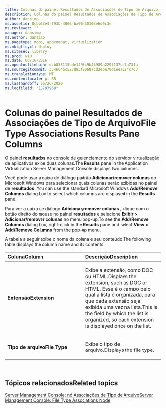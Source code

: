 ```yaml
---
title: Colunas do painel Resultados de Associações de Tipo de Arquivo
description: Colunas do painel Resultados de Associações de Tipo de Arquivo
author: dansimp
ms.assetid: 8cbb63e4-f93b-4066-ba06-30103e6d0c3e
ms.reviewer: ''
manager: dansimp
ms.author: dansimp
ms.pagetype: mdop, appcompat, virtualization
ms.mktglfcycl: deploy
ms.sitesec: library
ms.prod: w10
ms.date: 06/16/2016
ms.openlocfilehash: dcb838115bde1493c9b46989a229f137ba7a731a
ms.sourcegitcommit: 354664bc527d93f80687cd2eba70d1eea024c7c3
ms.translationtype: MT
ms.contentlocale: pt-BR
ms.lasthandoff: 06/26/2020
ms.locfileid: "10797938"
---
```

# <span data-ttu-id="af96f-103">Colunas do painel Resultados de Associações de Tipo de Arquivo</span><span class="sxs-lookup"><span data-stu-id="af96f-103">File Type Associations Results Pane Columns</span></span>


<span data-ttu-id="af96f-104">O painel **resultados** no console de gerenciamento do servidor virtualização de aplicativos exibe duas colunas.</span><span class="sxs-lookup"><span data-stu-id="af96f-104">The **Results** pane in the Application Virtualization Server Management Console displays two columns.</span></span>

<span data-ttu-id="af96f-105">Você pode usar a caixa de diálogo padrão **Adicionar/remover colunas** do Microsoft Windows para selecionar quais colunas serão exibidas no painel de **resultados** .</span><span class="sxs-lookup"><span data-stu-id="af96f-105">You can use the standard Microsoft Windows **Add/Remove Columns** dialog box to select which columns are displayed in the **Results** pane.</span></span>

<span data-ttu-id="af96f-106">Para ver a caixa de diálogo **Adicionar/remover colunas** , clique com o botão direito do mouse no painel **resultados** e selecione **Exibir &gt; Adicionar/remover colunas** no menu pop-up.</span><span class="sxs-lookup"><span data-stu-id="af96f-106">To see the **Add/Remove Columns** dialog box, right-click in the **Results** pane and select **View &gt; Add/Remove Columns** from the pop-up menu.</span></span>

<span data-ttu-id="af96f-107">A tabela a seguir exibe o nome da coluna e seu conteúdo.</span><span class="sxs-lookup"><span data-stu-id="af96f-107">The following table displays the column name and its contents.</span></span>

<table>
<colgroup>
<col width="50%" />
<col width="50%" />
</colgroup>
<thead>
<tr class="header">
<th align="left"><span data-ttu-id="af96f-108">Coluna</span><span class="sxs-lookup"><span data-stu-id="af96f-108">Column</span></span></th>
<th align="left"><span data-ttu-id="af96f-109">Descrição</span><span class="sxs-lookup"><span data-stu-id="af96f-109">Description</span></span></th>
</tr>
</thead>
<tbody>
<tr class="odd">
<td align="left"><p><strong><span data-ttu-id="af96f-110">Extensão</span><span class="sxs-lookup"><span data-stu-id="af96f-110">Extension</span></span></strong></p></td>
<td align="left"><p><span data-ttu-id="af96f-111">Exibe a extensão, como DOC ou HTML.</span><span class="sxs-lookup"><span data-stu-id="af96f-111">Displays the extension, such as DOC or HTML.</span></span> <span data-ttu-id="af96f-112">Esse é o campo pelo qual a lista é organizada, para que cada extensão seja exibida uma vez na lista.</span><span class="sxs-lookup"><span data-stu-id="af96f-112">This is the field by which the list is organized, so each extension is displayed once on the list.</span></span></p></td>
</tr>
<tr class="even">
<td align="left"><p><strong><span data-ttu-id="af96f-113">Tipo de arquivo</span><span class="sxs-lookup"><span data-stu-id="af96f-113">File Type</span></span></strong></p></td>
<td align="left"><p><span data-ttu-id="af96f-114">Exibe o tipo de arquivo.</span><span class="sxs-lookup"><span data-stu-id="af96f-114">Displays the file type.</span></span></p></td>
</tr>
</tbody>
</table>

 

## <span data-ttu-id="af96f-115">Tópicos relacionados</span><span class="sxs-lookup"><span data-stu-id="af96f-115">Related topics</span></span>


[<span data-ttu-id="af96f-116">Server Management Console: nó Associações de Tipo de Arquivo</span><span class="sxs-lookup"><span data-stu-id="af96f-116">Server Management Console: File Type Associations Node</span></span>](server-management-console-file-type-associations-node.md)

 

 





